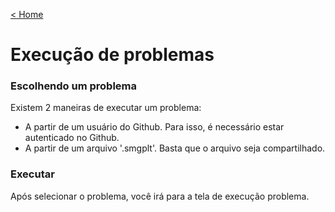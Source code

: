 [< Home](/smalg-platform)

# Execução de problemas

### Escolhendo um problema

Existem 2 maneiras de executar um problema:

* A partir de um usuário do Github. Para isso, é necessário estar autenticado no Github.
* A partir de um arquivo '.smgplt'. Basta que o arquivo seja compartilhado.

### Executar

Após selecionar o problema, você irá para a tela de execução problema.